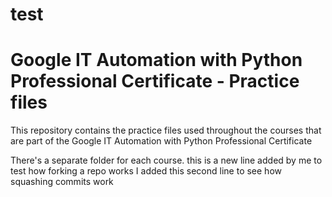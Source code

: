 
# test
# Google IT Automation with Python Professional Certificate - Practice files

This repository contains the practice files used throughout the courses that are
part of the Google IT Automation with Python Professional Certificate

There's a separate folder for each course.
this is a new line added by me to test how forking a repo works
I added this second line to see how squashing commits work 
